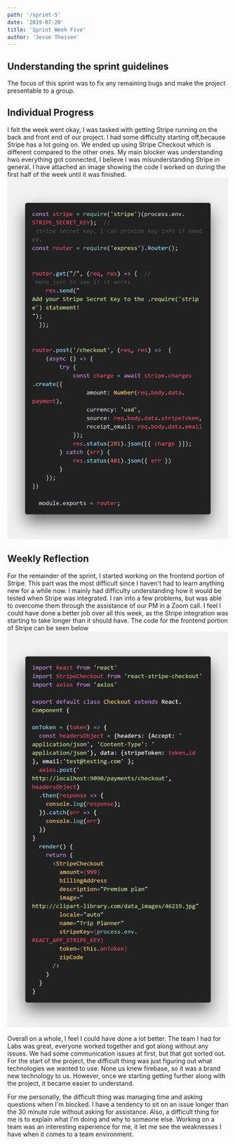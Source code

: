 ```yaml
---
path: '/sprint-5'
date: '2019-07-20'
title: 'Sprint Week Five'
author: 'Jesse Theisen'
---
```


## Understanding the sprint guidelines
The focus of this sprint was to fix any remaining bugs and make the project presentable to a group.



## Individual Progress
I felt the week went okay, I was tasked with getting Stripe running on the back and front end of our project. I had some difficulty starting off,because Stripe has a lot going on. We ended up using Stripe Checkout which is different compared to the other ones. My main blocker was understanding hwo everything got connected, I believe I was misunderstanding Stripe in general. I have attached an image showing the code I worked on during the first half of the week until it was finished.
![code](./codestripebe.png "The backend code I wrote for Stripe integration")

## Weekly Reflection
For the remainder of the sprint, I started working on the frontend portion of Stripe. This part was the most difficult since I haven't had to learn anything new for a while now. I mainly had difficulty understanding how it would be tested when Stripe was integrated. I ran into a few problems, but was able to overcome them through the assistance of our PM in a Zoom call. I feel I could have done a better job over all this week, as the Stripe integration was starting to take longer than it should have. The code for the frontend portion of Stripe can be seen below
![code](./codestripefe.png "The front end coded I wrote for Stripe integration")

Overall on a whole, I feel I could have done a lot better. The team I had for Labs was great, everyone worked together and got along without any issues. We had some communication issues at first, but that got sorted out. For the start of the project, the difficult thing was just figuring out what technologies we wanted to use. None us knew firebase, so it was a brand new technology to us. However, once we starting getting further along with the project, it became easier to understand.

For me personally, the difficult thing was managing time and asking questions when I'm blocked. I have a tendency to sit on an issue longer than the 30 minute rule without asking for assistance. Also, a difficult thing for me is to explain what I'm doing and why to someone else. Working on a team was an interesting experience for me, it let me see the weaknesses I have when it comes to a team environment.
